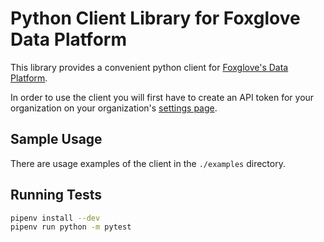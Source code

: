 # Python Client Library for Foxglove Data Platform

This library provides a convenient python client for [Foxglove's Data Platform](https://foxglove.dev/data-platform).

In order to use the client you will first have to create an API token for your organization on your organization's [settings page](https://console.foxglove.dev/organization).

## Sample Usage

There are usage examples of the client in the `./examples` directory.

## Running Tests

```bash
pipenv install --dev
pipenv run python -m pytest
```
